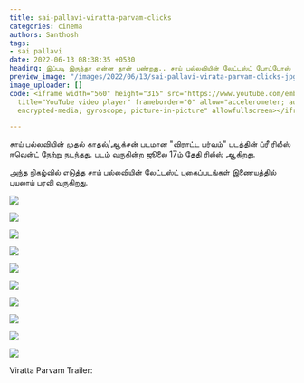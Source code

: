 ```yaml
---
title: sai-pallavi-viratta-parvam-clicks
categories: cinema
authors: Santhosh
tags:
- sai pallavi
date: 2022-06-13 08:38:35 +0530
heading: இப்படி இருந்தா என்ன தான் பண்றது.. சாய் பல்லவியின் லேட்டஸ்ட் போட்டோஸ் ட்ரெண்டிங்..!
preview_image: "/images/2022/06/13/sai-pallavi-virata-parvam-clicks-jpg.jpeg"
image_uploader: []
code: <iframe width="560" height="315" src="https://www.youtube.com/embed/t6hnC5MZ5Kc"
  title="YouTube video player" frameborder="0" allow="accelerometer; autoplay; clipboard-write;
  encrypted-media; gyroscope; picture-in-picture" allowfullscreen></iframe>

---
```

சாய் பல்லவியின் முதல் காதல்/ஆக்சன் படமான "விராட்ட பர்வம்" படத்தின் ப்ரீ ரிலீஸ் ஈவென்ட் நேற்று நடந்தது. படம் வருகின்ற ஜூலை 17ம் தேதி ரிலீஸ் ஆகிறது.

அந்த நிகழ்வில் எடுத்த சாய் பல்லவியின் லேட்டஸ்ட் புகைப்படங்கள் இணையத்தில் புயலாய் பரவி வருகிறது.

![](/images/2022/06/13/sai-pallavi-virata-parvam-6-jpg.jpeg)

![](/images/2022/06/13/sai-pallavi-virata-parvam-10-jpg.jpeg)

![](/images/2022/06/13/sai-pallavi-virata-parvam-8-jpg.jpeg)

![](/images/2022/06/13/sai-pallavi-virata-parvam-2-jpg.jpeg)

![](/images/2022/06/13/sai-pallavi-virata-parvam-9-jpg.jpeg)

![](/images/2022/06/13/sai-pallavi-virata-parvam-4-jpg.jpeg)

![](/images/2022/06/13/sai-pallavi-virata-parvam-3-jpg.jpeg)

![](/images/2022/06/13/sai-pallavi-virata-parvam-7-jpg.jpeg)

![](/images/2022/06/13/sai-pallavi-virata-parvam-5-jpg.jpeg)

![](/images/2022/06/13/sai-pallavi-virata-parvam-1-jpg.jpeg)

Viratta Parvam Trailer:
